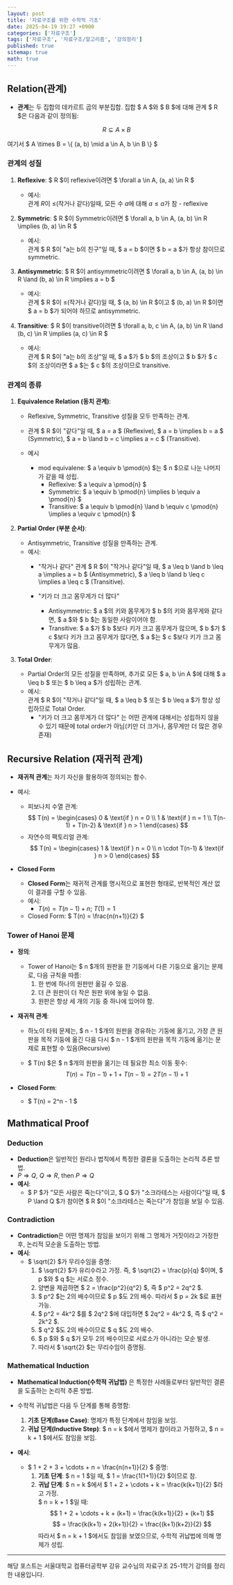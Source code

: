 ```yaml
---
layout: post
title: '자료구조를 위한 수학적 기초'
date: 2025-04-19 19:27 +0900
categories: ['자료구조']
tags: ['자료구조', '자료구조/알고리즘', '강의정리']
published: true
sitemap: true
math: true
---
```

## Relation(관계)

- **관계**는 두 집합의 데카르트 곱의 부분집합. 집합 $ A $와 $ B $에 대해 관계 $ R $은 다음과 같이 정의됨:  

$$
R \subseteq A \times B
$$  

여기서 $ A \times B = \\{ (a, b) \mid a \in A, b \in B \\} $  

### 관계의 성질
1. **Reflexive**: $ R $이 reflexive이려면 $ \forall a \in A, (a, a) \in R $  
    - 예시:  
        관계 $R$이 $\leq$(작거나 같다)일때, 모든 수 $a$에 대해 $a\leq a$가 참 - reflexive

2. **Symmetric**: $ R $이 Symmetric이려면 $ \forall a, b \in A, (a, b) \in R \implies (b, a) \in R $
    - 예시:  
        관계 $ R $이 "a는 b의 친구"일 때, $ a = b $이면 $ b = a $가 항상 참이므로 symmetric.

3. **Antisymmetric**: $ R $이 antisymmetric이려면 $ \forall a, b \in A, (a, b) \in R \land (b, a) \in R \implies a = b $  
    - 예시:  
        관계 $ R $이 $\leq$(작거나 같다)일 때, $ (a, b) \in R $이고 $ (b, a) \in R $이면 $ a = b $가 되어야 하므로 antisymmetric.

4. **Transitive**: $ R $이 transitive이려면 $ \forall a, b, c \in A, (a, b) \in R \land (b, c) \in R \implies (a, c) \in R $  
    - 예시:  
        관계 $ R $이 "a는 b의 조상"일 때, $ a $가 $ b $의 조상이고 $ b $가 $ c $의 조상이라면 $ a $는 $ c $의 조상이므로 transitive.

### 관계의 종류
1. **Equivalence Relation (동치 관계)**:  
    - Reflexive, Symmetric, Transitive 성질을 모두 만족하는 관계.
    - 관계 $ R $이 "같다"일 때, $ a = a $ (Reflexive), $ a = b \implies b = a $ (Symmetric), $ a = b \land b = c \implies a = c $ (Transitive).

    - 예시
        - mod equivalene: $ a \equiv b \pmod{n} $는 $ n $으로 나눈 나머지가 같을 때 성립.  
            - Reflexive: $ a \equiv a \pmod{n} $  
            - Symmetric: $ a \equiv b \pmod{n} \implies b \equiv a \pmod{n} $  
            - Transitive: $ a \equiv b \pmod{n} \land b \equiv c \pmod{n} \implies a \equiv c \pmod{n} $

2. **Partial Order (부분 순서)**:  
    - Antisymmetric, Transitive 성질을 만족하는 관계.
    - 예시:  
        - "작거나 같다"
            관계 $ R $이 "작거나 같다"일 때, $ a \leq b \land b \leq a \implies a = b $ (Antisymmetric), $ a \leq b \land b \leq c \implies a \leq c $ (Transitive).

        - "키가 더 크고 몸무게가 더 많다"  
            - Antisymmetric: $ a $의 키와 몸무게가 $ b $의 키와 몸무게와 같다면, $ a $와 $ b $는 동일한 사람이어야 함.  
            - Transitive: $ a $가 $ b $보다 키가 크고 몸무게가 많으며, $ b $가 $ c $보다 키가 크고 몸무게가 많다면, $ a $는 $ c $보다 키가 크고 몸무게가 많음.
            

3. **Total Order**:
    - Partial Order의 모든 성질을 만족하며, 추가로 모든 $ a, b \in A $에 대해 $ a \leq b $ 또는 $ b \leq a $가 성립하는 관계.
    - 예시:  
        관계 $ R $이 "작거나 같다"일 때, $ a \leq b $ 또는 $ b \leq a $가 항상 성립하므로 Total Order.
        - "키가 더 크고 몸무게가 더 많다" 는 어떤 관계에 대해서는 성립하지 않을 수 있기 때문에 total order가 아님(키만 더 크거나, 몸무게만 더 많은 경우 존재)

## Recursive Relation (재귀적 관계)

- **재귀적 관계**는 자기 자신을 활용하여 정의되는 함수.  
- 예시:  
    - 피보나치 수열 관계:
        $$
        T(n) =
        \begin{cases} 
        0 & \text{if } n = 0 \\
        1 & \text{if } n = 1 \\
        T(n-1) + T(n-2) & \text{if } n > 1
        \end{cases}
        $$
    - 자연수의 팩토리얼 관계:
        $$
        T(n) =
        \begin{cases} 
        1 & \text{if } n = 0 \\
        n \cdot T(n-1) & \text{if } n > 0
        \end{cases}
        $$

- **Closed Form**  
    - **Closed Form**는 재귀적 관계를 명시적으로 표현한 형태로, 반복적인 계산 없이 결과를 구할 수 있음.  
    - 예시:  
      - $T(n) = T(n-1) + n; \ T(1)=1$
    - Closed Form: $ T(n) = \frac{n(n+1)}{2} $  
  
### Tower of Hanoi 문제

- **정의**:  
    - Tower of Hanoi는 $ n $개의 원판을 한 기둥에서 다른 기둥으로 옮기는 문제로, 다음 규칙을 따름:
        1. 한 번에 하나의 원판만 옮길 수 있음.
        2. 더 큰 원판이 더 작은 원판 위에 놓일 수 없음.
        3. 원판은 항상 세 개의 기둥 중 하나에 있어야 함.

- **재귀적 관계**:  
    - 하노이 타워 문제는, $ n - 1 $개의 원판을 경유하는 기둥에 옮기고, 가장 큰 원판을 목적 기둥에 옮긴 다음 다시 $ n - 1 $개의 원판을 목적 기둥에 옮기는 문제로 표현할 수 있음(Recursive)
  
    - $ T(n) $은 $ n $개의 원판을 옮기는 데 필요한 최소 이동 횟수:
        $$
        T(n) = T(n-1) + 1 + T(n-1) = 2T(n-1) + 1
        $$

- **Closed Form**:  
    - $ T(n) = 2^n - 1 $

## Mathmatical Proof
### Deduction

- **Deduction**은 일반적인 원리나 법칙에서 특정한 결론을 도출하는 논리적 추론 방법.  
- $P \Rightarrow Q$, $Q \Rightarrow R$, then $P\Rightarrow Q$
- **예시**:  
    - $ P $가 "모든 사람은 죽는다"이고, $ Q $가 "소크라테스는 사람이다"일 때, $ P \land Q $가 참이면 $ R $이 "소크라테스는 죽는다"가 참임을 보일 수 있음.

### Contradiction 

- **Contradiction**은 어떤 명제가 참임을 보이기 위해 그 명제가 거짓이라고 가정한 후, 논리적 모순을 도출하는 방법.  
- **예시**:  
    - $ \sqrt{2} $가 무리수임을 증명:
      1. $ \sqrt{2} $가 유리수라고 가정. 즉, $ \sqrt{2} = \frac{p}{q} $이며, $ p $와 $ q $는 서로소 정수.
      2. 양변을 제곱하면 $ 2 = \frac{p^2}{q^2} $, 즉 $ p^2 = 2q^2 $.
      3. $ p^2 $는 2의 배수이므로 $ p $도 2의 배수. 따라서 $ p = 2k $로 표현 가능.
      4. $ p^2 = 4k^2 $를 $ 2q^2 $에 대입하면 $ 2q^2 = 4k^2 $, 즉 $ q^2 = 2k^2 $.
      5. $ q^2 $도 2의 배수이므로 $ q $도 2의 배수.
      6. $ p $와 $ q $가 모두 2의 배수이므로 서로소가 아니라는 모순 발생.
      7. 따라서 $ \sqrt{2} $는 무리수임이 증명됨.

### Mathematical Induction

- **Mathematical Induction(수학적 귀납법)** 은 특정한 사례들로부터 일반적인 결론을 도출하는 논리적 추론 방법.  
- 수학적 귀납법은 다음 두 단계를 통해 증명함:
    1. **기초 단계(Base Case)**: 명제가 특정 단계에서 참임을 보임.
    2. **귀납 단계(Inductive Step)**: $ n = k $에서 명제가 참이라고 가정하고, $ n = k + 1 $에서도 참임을 보임.

- **예시**:  
    - $ 1 + 2 + 3 + \cdots + n = \frac{n(n+1)}{2} $ 증명:
        1. **기초 단계**: $ n = 1 $일 때, $ 1 = \frac{1(1+1)}{2} $이므로 참.
        2. **귀납 단계**: $ n = k $에서 $ 1 + 2 + \cdots + k = \frac{k(k+1)}{2} $라고 가정.  
             $ n = k + 1 $일 때:
             $$
             1 + 2 + \cdots + k + (k+1) = \frac{k(k+1)}{2} + (k+1)
             $$
             $$
             = \frac{k(k+1) + 2(k+1)}{2} = \frac{(k+1)(k+2)}{2}
             $$
             따라서 $ n = k + 1 $에서도 참임을 보였으므로, 수학적 귀납법에 의해 명제가 성립.

---
해당 포스트는 서울대학교 컴퓨터공학부 강유 교수님의 자료구조 25-1학기 강의를 정리한 내용입니다.
